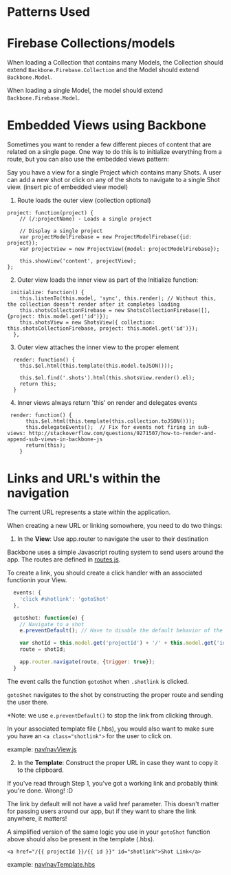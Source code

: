 Patterns Used
=============

# Firebase Collections/models

When loading a Collection that contains many Models, the Collection should extend `Backbone.Firebase.Collection` and the Model should extend `Backbone.Model`. 

When loading a single Model, the model should extend `Backbone.Firebase.Model`. 


# Embedded Views using Backbone

Sometimes you want to render a few different pieces of content that are related on a single page. One way to do this is to initialize everything from a route, but you can also use the embedded views pattern:

Say you have a view for a single Project which contains many Shots. A user can add a new shot or click on any of the shots to navigate to a single Shot view.
(insert pic of embedded view model)

1. Route loads the outer view (collection optional)

````
project: function(project) {
    // (/:projectName) - Loads a single project
    
    // Display a single project
    var projectModelFirebase = new ProjectModelFirebase({id: project});
    var projectView = new ProjectView({model: projectModelFirebase});

    this.showView('content', projectView);
};
````

2. Outer view loads the inner view as part of the Initialize function:

````
 initialize: function() {
    this.listenTo(this.model, 'sync', this.render); // Without this, the collection doesn't render after it completes loading
    this.shotsCollectionFirebase = new ShotsCollectionFirebase([], {project: this.model.get('id')});
    this.shotsView = new ShotsView({ collection: this.shotsCollectionFirebase, project: this.model.get('id')});
  },
````

3. Outer view attaches the inner view to the proper element

````
  render: function() {
    this.$el.html(this.template(this.model.toJSON()));

    this.$el.find('.shots').html(this.shotsView.render().el);
    return this;
  }
````

4. Inner views always return 'this' on render and delegates events

````
 render: function() {
      this.$el.html(this.template(this.collection.toJSON()));
      this.delegateEvents();  // Fix for events not firing in sub-views: http://stackoverflow.com/questions/9271507/how-to-render-and-append-sub-views-in-backbone-js
      return(this);
    }
````

# Links and URL's within the navigation

The current URL represents a state within the application.

When creating a new URL or linking somowhere, you need to do two things:

1. In the **View**: Use app.router to navigate the user to their destination

Backbone uses a simple Javascript routing system to send users around the app. The routes are defined in [routes.js](/app/routes.js).

To create a link, you should create a click handler with an associated functionin your View.

````javascript
  events: {
    'click #shotlink': 'gotoShot'
  },

  gotoShot: function(e) {
    // Navigate to a shot
    e.preventDefault(); // Have to disable the default behavior of the anchor

    var shotId = this.model.get('projectId') + '/' + this.model.get('id');
    route = shotId;

    app.router.navigate(route, {trigger: true});
  }
````

The event calls the function `gotoShot` when `.shotlink` is clicked.

`gotoShot` navigates to the shot by constructing the proper route and sending the user there.

*Note: we use `e.preventDefault()` to stop the link from clicking through.

In your associated template file (.hbs), you would also want to make sure you have an `<a class="shotlink">` for the user to click on.

example: [nav/navView.js](/app/components/nav/navView.js)

2. In the **Template**: Construct the proper URL in case they want to copy it to the clipboard.

If you've read through Step 1, you've got a working link and probably think you're done. Wrong! :D

The link by default will not have a valid href parameter. This doesn't matter for passing users around our app, but if they want to share the link anywhere, it matters!

A simplified version of the same logic you use in your `gotoShot` function above should also be present in the template (.hbs).

````
<a href="/{{ projectId }}/{{ id }}" id="shotlink">Shot Link</a>
````

example: [nav/navTemplate.hbs](/app/components/nav/navTemplate.hbs)